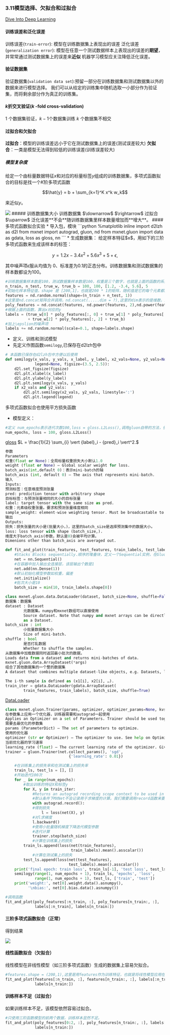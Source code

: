 ### 3.11模型选择、欠拟合和过拟合
[Dive Into Deep Learning](https://zh.d2l.ai/chapter_deep-learning-basics/underfit-overfit.html#k-%E6%8A%98%E4%BA%A4%E5%8F%89%E9%AA%8C%E8%AF%81)
#### 训练误差和泛化误差
训练误差(`train-error`):
模型在训练数据集上表现出的误差
泛化误差(`generalization error`):
模型在任意一个测试数据样本上表现出的误差的**期望**，并常常通过测试数据集上的误差来**近似**
机器学习模型应关注降低泛化误差。
#### 验证数据集
验证数据集(`validation data set`):预留一部分在训练数据集和测试数据集以外的数据来进行模型选择。
我们可以从给定的训练集中随机选取一小部分作为验证集，而将剩余部分作为真正的训练集。
#### $k$折交叉验证($k$ -fold cross-validation)
$1$ 个数据集验证，$k-1$个数据集训练
$k$ 个数据集不相交
#### 过拟合和欠拟合
**过拟合**：模型的训练误差远小于它在测试数据集上的误差(测试误差较大)
**欠拟合**：一类是模型无法得到较低的训练误差(训练误差较大)
##### 模型复杂度
给定一个由标量数据特征$x$和对应的标量标签$y$组成的训练数据集，多项式函数拟合的目标是找一个$K$阶多项式函数

$$\hat{y} = b + \sum_{k=1}^K x^k w_k$$

来近似$y$。


<img src = capacity_vs_error.svg>
##### 训练数据集大小
训练数据集 $\downarrow$ $\rightarrow$ 过拟合 $\uparrow$
泛化误差**不会**随训练数据集里样本数量增加而**增大**。
#### 多项式函数拟合实验
* 导入包，模块
```python
%matplotlib inline
import d2lzh as d2l
from mxnet import autograd, gluon, nd
from mxnet.gluon import data as gdata, loss as gloss, nn
```
* 生成数据集：
给定样本特征$x$，用如下的三阶多项式函数来生成该样本的标签：

$$y = 1.2x - 3.4x^2 + 5.6x^3 + 5 + \epsilon,$$

其中噪声项$\epsilon$服从均值为 $0$、标准差为$0.1$的正态分布。训练数据集和测试数据集的样本数都设为$100$。
```python
#训练数据集样本数是100，测试数据集样本数是100，权重是三个数字，也就是上面的函数的系数[1.2,-3.4,5.6]，偏置是b = 5
n_train, n_test, true_w, true_b = 100, 100, [1.2, -3.4, 5.6], 5
#初始化样本特征值，shape 是 [200,1]，也就是200 * 1的矩阵，随机值是它的每个元素都随机采样于均值为0、标准差为1的正态分布。 
features = nd.random.normal(shape=(n_train + n_test, 1))
#这里是nd.concat矩阵合并调用，nd.concat(.....dim = ?),这里的dim表示的是维数，是行方向合并还是列方向合并，默认是行方向合并，所以这里就是把x,x^2,x^3都计算出合并成一个矩阵
poly_features = nd.concat(features, nd.power(features, 2),nd.power(features, 3))
#根据上面的函数，算出x对应的y
labels = (true_w[0] * poly_features[:, 0] + true_w[1] * poly_features[:, 1]
          + true_w[2] * poly_features[:, 2] + true_b)
#加上\epslion的噪声项
labels += nd.random.normal(scale=0.1, shape=labels.shape)
```
* 定义、训练和测试模型
* 先定义作图函数`semilogy`,已保存在d2lzh包中
```python
# 本函数已保存在d2lzh包中方便以后使用
def semilogy(x_vals, y_vals, x_label, y_label, x2_vals=None, y2_vals=None,
             legend=None, figsize=(3.5, 2.5)):
    d2l.set_figsize(figsize)
    d2l.plt.xlabel(x_label)
    d2l.plt.ylabel(y_label)
    d2l.plt.semilogy(x_vals, y_vals)
    if x2_vals and y2_vals:
        d2l.plt.semilogy(x2_vals, y2_vals, linestyle=':')
        d2l.plt.legend(legend)
```
多项式函数拟合也使用平方损失函数
* 模型定义：
```python
#定义 num_epochs表示迭代次数100,loss = gloss.L2Loss(),调用gluon自带的方法，使用平方损失(mean squared error)
num_epochs, loss = 100, gloss.L2Loss()
```
[gloss](https://mxnet.apache.org/versions/1.7.0/api/python/docs/api/gluon/loss/index.html)
$L = \frac{1}{2} \sum_{i} \vert {label}_i - {pred}_i \vert^2.$
```python
参数
Parameters
权重(float or None)：全局标量权重损失大小默认1.0
weight (float or None) – Global scalar weight for loss.
batch_axis(int,default 0)：表示mini-batch的轴
batch_axis (int, default 0) – The axis that represents mini-batch.
输入
Inputs:
预测标签：任意维度预测张量
pred: prediction tensor with arbitrary shape
目标标签：与预测张量相同的大小的目标张量
label: target tensor with the same size as pred.
权重：元素级权重张量。要求和预测张量维度相同
sample_weight: element-wise weighting tensor. Must be broadcastable to the same shape as pred. For example, if pred has shape (64, 10) and you want to weigh each sample in the batch separately, sample_weight should have shape (64, 1).
输出
Outputs:
损失：损失张量的大小是(批量大小，)，这里的batch_size是选择预测集中的数据大小。
loss: loss tensor with shape (batch_size,).
维度大于batch_axis(参数，默认是0)会被平均计算。
Dimenions other than batch_axis are averaged out.
```
```python
def fit_and_plot(train_features, test_features, train_labels, test_labels):
    #Stacks Blocks sequentially.顺序的堆叠块，定义一个Sequential实例，在Gluon中，Sequential实例可以看作是一个串联各个层的容器。
    net = nn.Sequential()
    #在容器中加入输出全连接层，该层输出个数是1
    net.add(nn.Dense(1))
    #默认初始化模型参数如权重，偏差
    net.initialize()
    #批次大小是10
    batch_size = min(10, train_labels.shape[0])
```
```python  
class mxnet.gluon.data.DataLoader(dataset, batch_size=None, shuffle=False, sampler=None, last_batch=None, batch_sampler=None, batchify_fn=None, num_workers=0, pin_memory=False, pin_device_id=0, prefetch=None, thread_pool=False, timeout=120)  
数据集：数据集
dataset : Dataset
        元数据集。numpy和mxnet数组可以直接使用
        Source dataset. Note that numpy and mxnet arrays can be directly used
        as a Dataset.
batch_size : int
        小批量数据集大小
        Size of mini-batch.
shuffle : bool
        是否打乱数据
        Whether to shuffle the samples.
从数据集中加载数据同时返回最小批次的数据，
Loads data from a dataset and returns mini-batches of data.
mxnet.gluon.data.ArrayDataset(*args)
组合了其他数据集的一个整的数据集
A dataset that combines multiple dataset-like objects, e.g. Datasets, lists, arrays, etc.

The i-th sample is defined as (x1[i], x2[i], …).
train_iter = gdata.DataLoader(gdata.ArrayDataset(
        train_features, train_labels), batch_size, shuffle=True)
```
[DataLoader](https://mxnet.apache.org/versions/1.7.0/api/python/docs/api/gluon/data/index.html#mxnet.gluon.data.DataLoader)
```python
class mxnet.gluon.Trainer(params, optimizer, optimizer_params=None, kvstore='device', compression_params=None, update_on_kvstore=None)
在参数集上应用一个优化器，训练器需要和autograd一起使用
Applies an Optimizer on a set of Parameters. Trainer should be used together with autograd.
需要去最优化的参数集
params (ParameterDict) – The set of parameters to optimize.
使用的优化器
optimizer (str or Optimizer) – The optimizer to use. See help on Optimizer for a list of available optimizers.
当前优化器的学习速率
learning_rate (float) – The current learning rate of the optimizer. Given an Optimizer object optimizer, its learning rate can be accessed as optimizer.learning_rate.
trainer = gluon.Trainer(net.collect_params(), 'sgd',
                            {'learning_rate': 0.01})
```
```python
    #在训练集上的损失率和在测试集上的损失率    
    train_ls, test_ls = [], []
    #开始迭代100次
    for _ in range(num_epochs):
        #取出训练的特征X和标签y
        for X, y in train_iter:
            #Returns an autograd recording scope context to be used in ‘with’ statement and captures code that needs gradients to be calculated.
            #默认条件下MXNet不会记录用于求梯度的计算。我们需要调用record函数来要求MXNet记录与求梯度有关的计算。
            with autograd.record():
            #得到损失
                l = loss(net(X), y)
            #对l求梯度
            l.backward()
            #使用小批量随机梯度下降迭代模型参数
            #迭代计算
            trainer.step(batch_size)
            #计算在训练集上的损失
        train_ls.append(loss(net(train_features),
                             train_labels).mean().asscalar())
            #计算在测试集上的损失
        test_ls.append(loss(net(test_features),
                            test_labels).mean().asscalar())
    print('final epoch: train loss', train_ls[-1], 'test loss', test_ls[-1])
    semilogy(range(1, num_epochs + 1), train_ls, 'epochs', 'loss',
             range(1, num_epochs + 1), test_ls, ['train', 'test'])
    print('weight:', net[0].weight.data().asnumpy(),
          '\nbias:', net[0].bias.data().asnumpy())
```
```python
#调用函数
fit_and_plot(poly_features[:n_train, :], poly_features[n_train:, :],
             labels[:n_train], labels[n_train:])
```
#### 三阶多项式函数拟合（正常）
得到结果

<img src = ans.jpg>

#### 线性函数拟合（欠拟合）
线性模型在非线性模型（如三阶多项式函数）生成的数据集上容易欠拟合。
```python
#features.shape = (200,1),这里是用features作为训练特征，也就是将线性模型应用在非线性生成的数据集上。
fit_and_plot(features[:n_train, :], features[n_train:, :], labels[:n_train],
             labels[n_train:])
```
#### 训练样本不足（过拟合）
如果训练样本不足，该模型依然容易过拟合。
```python
#只使用三阶函数模型的前两个数据，训练样本显然不足。
fit_and_plot(poly_features[0:2, :], poly_features[n_train:, :], labels[0:2],
             labels[n_train:])
```
